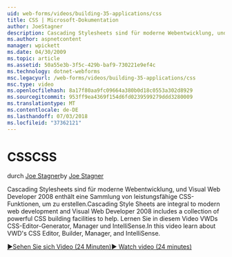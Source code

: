 ```yaml
---
uid: web-forms/videos/building-35-applications/css
title: CSS | Microsoft-Dokumentation
author: JoeStagner
description: Cascading Stylesheets sind für moderne Webentwicklung, und Visual Web Developer 2008 enthält eine Sammlung von leistungsfähige CSS-Funktionen, durch die Hilfe erstellen...
ms.author: aspnetcontent
manager: wpickett
ms.date: 04/30/2009
ms.topic: article
ms.assetid: 50a55e3b-3f5c-429b-baf9-730221e9ef4c
ms.technology: dotnet-webforms
msc.legacyurl: /web-forms/videos/building-35-applications/css
msc.type: video
ms.openlocfilehash: 8a17f80aa9fc09664a380b0d18c0553a302d8929
ms.sourcegitcommit: 953ff9ea4369f154d6fd0239599279ddd3280009
ms.translationtype: MT
ms.contentlocale: de-DE
ms.lasthandoff: 07/03/2018
ms.locfileid: "37362121"
---
```

<a name="css"></a><span data-ttu-id="a606c-103">CSS</span><span class="sxs-lookup"><span data-stu-id="a606c-103">CSS</span></span>
====================
<span data-ttu-id="a606c-104">durch [Joe Stagner](https://github.com/JoeStagner)</span><span class="sxs-lookup"><span data-stu-id="a606c-104">by [Joe Stagner](https://github.com/JoeStagner)</span></span>

<span data-ttu-id="a606c-105">Cascading Stylesheets sind für moderne Webentwicklung, und Visual Web Developer 2008 enthält eine Sammlung von leistungsfähige CSS-Funktionen, um zu erstellen.</span><span class="sxs-lookup"><span data-stu-id="a606c-105">Cascading Style Sheets are integral to modern web development and Visual Web Developer 2008 includes a collection of powerful CSS building facilities to help.</span></span> <span data-ttu-id="a606c-106">Lernen Sie in diesem Video VWDs CSS-Editor-Generator, Manager und IntelliSense.</span><span class="sxs-lookup"><span data-stu-id="a606c-106">In this video learn about VWD's CSS Editor, Builder, Manager, and IntelliSense.</span></span>

[<span data-ttu-id="a606c-107">&#9654;Sehen Sie sich Video (24 Minuten)</span><span class="sxs-lookup"><span data-stu-id="a606c-107">&#9654; Watch video (24 minutes)</span></span>](https://channel9.msdn.com/Blogs/ASP-NET-Site-Videos/css)
